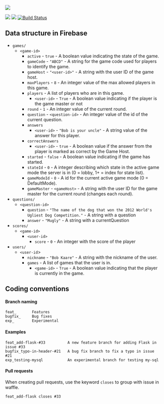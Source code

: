 ![](https://www.dropbox.com/s/4dx0xv2r9ub6gdn/logoinverted.png?dl=1)

![](https://img.shields.io/badge/platform-android-green.svg)
![](https://img.shields.io/badge/Min%20SDK-16-green.svg)
[![Build Status](https://travis-ci.org/szeestraten/tdt4240-project.svg?branch=master)](https://travis-ci.org/szeestraten/tdt4240-project)

## Data structure in Firebase

* `games/`
    * `<game-id>`
        * `active` - `true` - A boolean value indicating the state of the game.
        * `gameCode` - `"ABCD"` - A string for the game code used for players to identify the game.
        * `gameHost` - `"<user-id>"` - A string with the user ID of the game host.
        * `maxPlayers` - `8` - An integer value of the max allowed players in this game.
        * `players` - A list of players who are in this game.
            * `<user-id>` - `True` - A boolean value indicating if the player is the game master or not  
        * `round` - `1` - An integer value of the current round.
        * `question` - `<question-id>` - An integer value of the id of the current question.
        * `answers`
            * `<user-id>` - `"Bob is your uncle"` - A string value of the answer for this player.
        * `correctAnswers`
            * `<user-id>` - `true` - A boolean value if the answer from the player is marked as correct by the Game Host.
        * `started` - `false` - A boolean value indicating if the game has started.
        * `stateId` - `0` - A integer describing which state in the active game mode the server is in (0 = lobby, 1+ = index for state list).
        * `gameModeId` - `0` - A id for the current active game mode (0 = DefaultMode).
        * `gameMaster` - `<gameHost>` - A string with the user ID for the game master for the current round (changes each round).
* `questions/`
    * `<question-id>`
         * `question` - `"The name of the dog that won the 2012 World's Ugliest Dog Competition."` - A string with a question
         * `answer` - `"Mugly"` - A string with a currentQuestion
* `scores/`
    * `<game-id>`
        * `<user-id>`
            * `score` -  `0` - An integer with the score of the player
* `users/`
    * `<user-id`>
        * `nickname` - `"Bob Kaare"` - A string with the nickname of the user.
        * `games` - A list of games that the user is in.
            * `<game-id>` -  `True` - A boolean value indicating that the player is currently in the game.


## Coding conventions
#### Branch naming
```
feat_       Features
bugfix_     Bug fixes
exp_        Experimental
```

#### Examples
```
feat_add-flask-#33          A new feature branch for adding Flask in issue #33
bugfix_typo-in-header-#21   A bug fix branch to fix a typo in issue #21
exp_testing-mysql           An experimental branch for testing my-sql
```

#### Pull requests
When creating pull requests, use the keyword ```closes``` to group with issue in waffle.
```
feat_add-flask closes #33
```
